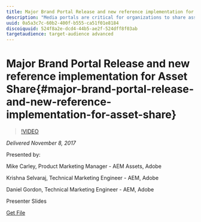 ```yaml
---
title: Major Brand Portal Release and new reference implementation for Asset Share
description: "Media portals are critical for organizations to share assets both internally and in many cases externally. In this session we will introduce you to the new Asset Share Commons from Adobe Assets. You will learn:  - what media portal options are available based upon use cases - how to implement these options - best practices for insuring ease of use "
uuid: 0a5a3c7c-60b2-400f-b555-ca51f01e8184
discoiquuid: 524f8a2e-dcd4-44b5-ae2f-524dff8f03ab
targetaudience: target-audience advanced
---
```


# Major Brand Portal Release and new reference implementation for Asset Share{#major-brand-portal-release-and-new-reference-implementation-for-asset-share}

>[!VIDEO](https://video.tv.adobe.com/v/20730/?quality=9)

*Delivered November 8, 2017*

Presented by:

Mike Carley, Product Marketing Manager - AEM Assets, Adobe

Krishna Selvaraj, Technical Marketing Engineer - AEM, Adobe

Daniel Gordon, Technical Marketing Engineer - AEM, Adobe

Presenter Slides

[Get File](assets/gems+bp-asset+share+nov+8+17+.pdf)
<!--
[Get back to the Overview](https://helpx.adobe.com/experience-manager/kt/eseminars/gems/aem-index.html)
-->
